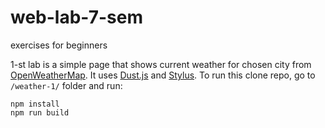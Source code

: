 # web-lab-7-sem
exercises for beginners

1-st lab is a simple page that shows current weather for chosen city from [OpenWeatherMap](openweathermap.org). It uses [Dust.js](dustjs.com) and [Stylus](https://www.npmjs.com/package/stylus). To run this clone repo, go to `/weather-1/` folder and run:
```
npm install
npm run build
```
